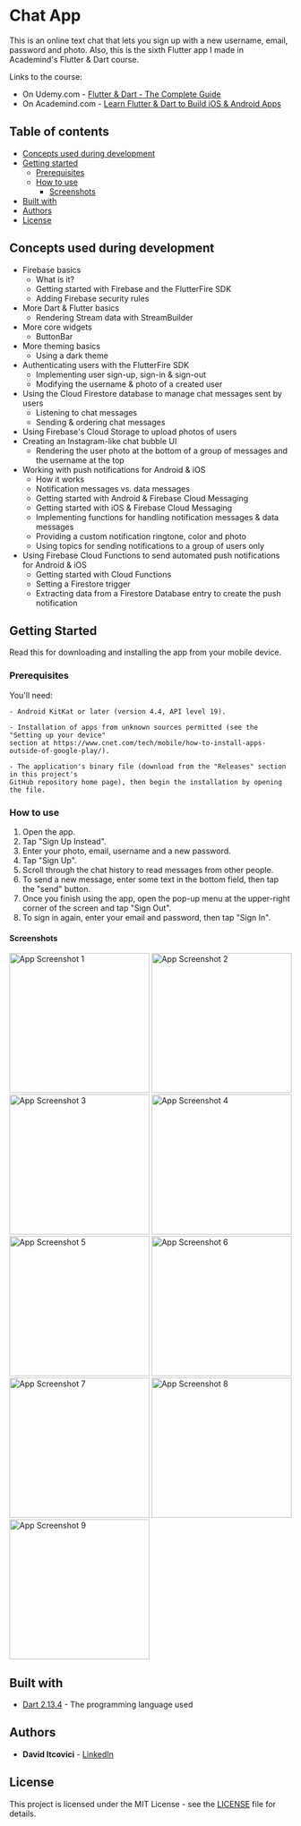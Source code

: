 # Chat App

This is an online text chat that lets you sign up with a new username, email, password and photo.
Also, this is the sixth Flutter app I made in Academind's Flutter & Dart course.

Links to the course:

* On Udemy.com - [Flutter & Dart - The Complete Guide](https://www.udemy.com/course/learn-flutter-dart-to-build-ios-android-apps/)
* On Academind.com - [Learn Flutter & Dart to Build iOS & Android Apps](https://pro.academind.com/p/learn-flutter-dart-to-build-ios-android-apps-2020)

## Table of contents

* [Concepts used during development](#concepts-used-during-development)
* [Getting started](#getting-started)
  * [Prerequisites](#prerequisites)
  * [How to use](#how-to-use)
    * [Screenshots](#screenshots)
* [Built with](#built-with)
* [Authors](#authors)
* [License](#license)

## Concepts used during development

* Firebase basics
  * What is it?
  * Getting started with Firebase and the FlutterFire SDK
  * Adding Firebase security rules
* More Dart & Flutter basics
  * Rendering Stream data with StreamBuilder
* More core widgets
  * ButtonBar
* More theming basics
  * Using a dark theme
* Authenticating users with the FlutterFire SDK
  * Implementing user sign-up, sign-in & sign-out
  * Modifying the username & photo of a created user
* Using the Cloud Firestore database to manage chat messages sent by users
  * Listening to chat messages
  * Sending & ordering chat messages
* Using Firebase's Cloud Storage to upload photos of users
* Creating an Instagram-like chat bubble UI
  * Rendering the user photo at the bottom of a group of messages and the username at the top
* Working with push notifications for Android & iOS
  * How it works
  * Notification messages vs. data messages
  * Getting started with Android & Firebase Cloud Messaging
  * Getting started with iOS & Firebase Cloud Messaging
  * Implementing functions for handling notification messages & data messages
  * Providing a custom notification ringtone, color and photo
  * Using topics for sending notifications to a group of users only
* Using Firebase Cloud Functions to send automated push notifications for Android & iOS
  * Getting started with Cloud Functions
  * Setting a Firestore trigger
  * Extracting data from a Firestore Database entry to create the push notification

## Getting Started

Read this for downloading and installing the app from your mobile device.

### Prerequisites

You'll need:

```
- Android KitKat or later (version 4.4, API level 19).

- Installation of apps from unknown sources permitted (see the "Setting up your device"
section at https://www.cnet.com/tech/mobile/how-to-install-apps-outside-of-google-play/).

- The application's binary file (download from the "Releases" section in this project's
GitHub repository home page), then begin the installation by opening the file.
```

### How to use

1. Open the app.
2. Tap "Sign Up Instead".
3. Enter your photo, email, username and a new password.
4. Tap "Sign Up".
5. Scroll through the chat history to read messages from other people.
6. To send a new message, enter some text in the bottom field, then tap the "send" button.
7. Once you finish using the app, open the pop-up menu at the upper-right corner of the screen and tap "Sign Out".
8. To sign in again, enter your email and password, then tap "Sign In".

#### Screenshots

<p float="left">
  <img alt="App Screenshot 1" src="/dev_assets/images/app_screenshot_1.png" width="250" />
  <img alt="App Screenshot 2" src="/dev_assets/images/app_screenshot_2.png" width="250" />
  <img alt="App Screenshot 3" src="/dev_assets/images/app_screenshot_3.png" width="250" />
  <img alt="App Screenshot 4" src="/dev_assets/images/app_screenshot_4.png" width="250" />
  <img alt="App Screenshot 5" src="/dev_assets/images/app_screenshot_5.png" width="250" />
  <img alt="App Screenshot 6" src="/dev_assets/images/app_screenshot_6.png" width="250" />
  <img alt="App Screenshot 7" src="/dev_assets/images/app_screenshot_7.png" width="250" />
  <img alt="App Screenshot 8" src="/dev_assets/images/app_screenshot_8.png" width="250" />
  <img alt="App Screenshot 9" src="/dev_assets/images/app_screenshot_9.png" width="250" />
</p>

## Built with

* [Dart 2.13.4](https://dart.dev/) - The programming language used

## Authors

* **David Itcovici** - [LinkedIn](https://www.linkedin.com/in/david-itcovici/)

## License

This project is licensed under the MIT License - see the [LICENSE](LICENSE) file for details.

